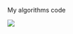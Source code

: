 My algorithms code

<img src="https://sourcegraph.com/api/repos/github.com/mitcc/AlgoSolutions/counters/views.png">
